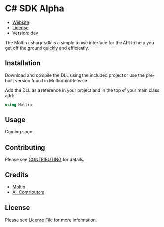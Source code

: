 # C# SDK Alpha

* [Website](https://www.moltin.com)
* [License](https://github.com/moltin/csharp-sdk/master/LICENSE)
* Version: dev

The Moltin csharp-sdk is a simple to use interface for the API to help you get off the ground quickly and efficiently.

## Installation
Download and compile the DLL using the included project or use the pre-built version found in Moltin/bin/Release

Add the DLL as a reference in your project and in the top of your main class add:

``` c#
using Moltin;
```

## Usage

Coming soon

## Contributing

Please see [CONTRIBUTING](https://github.com/moltin/csharp-sdk/blob/master/CONTRIBUTING.md) for details.


## Credits

- [Moltin](https://github.com/moltin)
- [All Contributors](https://github.com/moltin/csharp-sdk/contributors)


## License

Please see [License File](https://github.com/moltin/csharp-sdk/blob/master/LICENSE) for more information.
